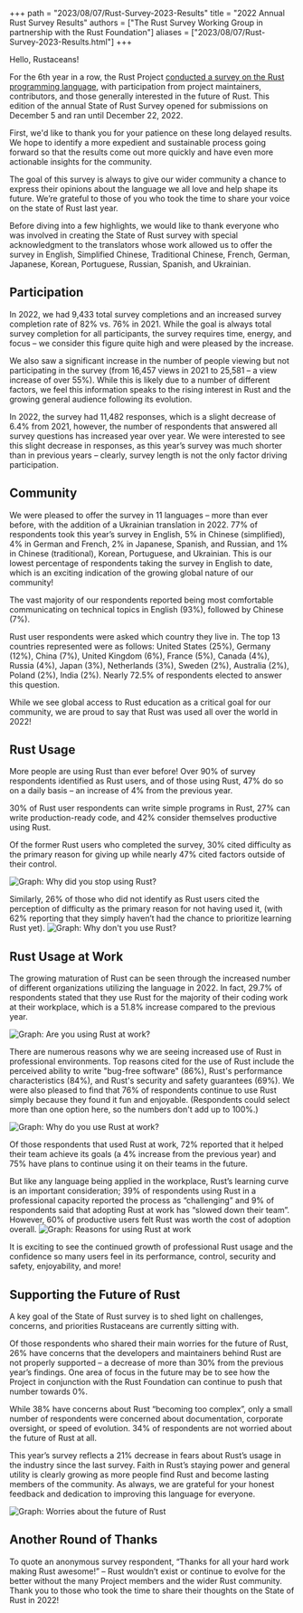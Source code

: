 +++
path = "2023/08/07/Rust-Survey-2023-Results"
title = "2022 Annual Rust Survey Results"
authors = ["The Rust Survey Working Group in partnership with the Rust Foundation"]
aliases = ["2023/08/07/Rust-Survey-2023-Results.html"]
+++

Hello, Rustaceans!

For the 6th year in a row, the Rust Project [conducted a survey on the Rust programming language](https://blog.rust-lang.org/2022/12/05/survey-launch.html), with participation from project maintainers, contributors, and those generally interested in the future of Rust. This edition of the annual State of Rust Survey opened for submissions on December 5 and ran until December 22, 2022. 

First, we'd like to thank you for your patience on these long delayed results. We hope to identify a more expedient and sustainable process going forward so that the results come out more quickly and have even more actionable insights for the community.

The goal of this survey is always to give our wider community a chance to express their opinions about the language we all love and help shape its future. We’re grateful to those of you who took the time to share your voice on the state of Rust last year. 

Before diving into a few highlights, we would like to thank everyone who was involved in creating the State of Rust survey with special acknowledgment to the translators whose work allowed us to offer the survey in English, Simplified Chinese, Traditional Chinese, French, German, Japanese, Korean, Portuguese, Russian, Spanish, and Ukrainian. 

## Participation

In 2022, we had 9,433 total survey completions and an increased survey completion rate of 82% vs. 76% in 2021. While the goal is always total survey completion for all participants, the survey requires time, energy, and focus – we consider this figure quite high and were pleased by the increase. 

We also saw a significant increase in the number of people viewing but not participating in the survey (from 16,457 views in 2021 to 25,581 – a view increase of over 55%). While this is likely due to a number of different factors, we feel this information speaks to the rising interest in Rust and the growing general audience following its evolution. 

In 2022, the survey had 11,482 responses, which is a slight decrease of 6.4% from 2021, however, the number of respondents that answered all survey questions has increased year over year. We were interested to see this slight decrease in responses, as this year’s survey was much shorter than in previous years – clearly, survey length is not the only factor driving participation.

## Community

We were pleased to offer the survey in 11 languages – more than ever before, with the addition of a Ukrainian translation in 2022. 77% of respondents took this year’s survey in English, 5% in Chinese (simplified), 4% in German and French, 2% in Japanese, Spanish, and Russian, and 1% in Chinese (traditional), Korean, Portuguese, and Ukrainian. This is our lowest percentage of respondents taking the survey in English to date, which is an exciting indication of the growing global nature of our community!

The vast majority of our respondents reported being most comfortable communicating on technical topics in English (93%), followed by Chinese (7%). 

Rust user respondents were asked which country they live in. The top 13 countries represented were as follows: United States (25%), Germany (12%), China (7%), United Kingdom (6%), France (5%), Canada (4%), Russia (4%), Japan (3%), Netherlands (3%), Sweden (2%), Australia (2%), Poland (2%), India (2%). Nearly 72.5% of respondents elected to answer this question. 

While we see global access to Rust education as a critical goal for our community, we are proud to say that Rust was used all over the world in 2022!

## Rust Usage

More people are using Rust than ever before! Over 90% of survey respondents identified as Rust users, and of those using Rust, 47% do so on a daily basis – an increase of 4% from the previous year. 

30% of Rust user respondents can write simple programs in Rust, 27% can write production-ready code, and 42% consider themselves productive using Rust. 

Of the former Rust users who completed the survey, 30% cited difficulty as the primary reason for giving up while nearly 47% cited factors outside of their control. 

![Graph: Why did you stop using Rust?](../../../images/2023-08-rust-survey-2022/no-longer-using.png)

Similarly, 26% of those who did not identify as Rust users cited the perception of difficulty as the primary reason for not having used it, (with 62% reporting that they simply haven’t had the chance to prioritize learning Rust yet). 
![Graph: Why don't you use Rust?](../../../images/2023-08-rust-survey-2022/dont-use.png)

## Rust Usage at Work

The growing maturation of Rust can be seen through the increased number of different organizations utilizing the language in 2022. In fact, 29.7% of respondents stated that they use Rust for the majority of their coding work at their workplace, which is a 51.8% increase compared to the previous year.

![Graph: Are you using Rust at work?](../../../images/2023-08-rust-survey-2022/rust-work.png)

There are numerous reasons why we are seeing increased use of Rust in professional environments. Top reasons cited for the use of Rust include the perceived ability to write "bug-free software" (86%), Rust's performance characteristics (84%), and Rust's security and safety guarantees (69%). We were also pleased to find that 76% of respondents continue to use Rust simply because they found it fun and enjoyable. (Respondents could select more than one option here, so the numbers don't add up to 100%.)

![Graph: Why do you use Rust at work?](../../../images/2023-08-rust-survey-2022/why-at-work.png)

Of those respondents that used Rust at work, 72% reported that it helped their team achieve its goals (a 4% increase from the previous year) and 75% have plans to continue using it on their teams in the future. 

But like any language being applied in the workplace, Rust’s learning curve is an important consideration; 39% of respondents using Rust in a professional capacity reported the process as “challenging” and 9% of respondents said that adopting Rust at work has “slowed down their team”. However, 60% of productive users felt Rust was worth the cost of adoption overall. 
![Graph: Reasons for using Rust at work](../../../images/2023-08-rust-survey-2022/experiences.png)

It is exciting to see the continued growth of professional Rust usage and the confidence so many users feel in its performance, control, security and safety, enjoyability, and more!

## Supporting the Future of Rust

A key goal of the State of Rust survey is to shed light on challenges, concerns, and priorities Rustaceans are currently sitting with. 

Of those respondents who shared their main worries for the future of Rust, 26% have concerns that the developers and maintainers behind Rust are not properly supported – a decrease of more than 30% from the previous year’s findings. One area of focus in the future may be to see how the Project in conjunction with the Rust Foundation can continue to push that number towards 0%.

While 38% have concerns about Rust “becoming too complex”, only a small number of respondents were concerned about documentation, corporate oversight, or speed of evolution. 34% of respondents are not worried about the future of Rust at all.

This year’s survey reflects a 21% decrease in fears about Rust’s usage in the industry since the last survey. Faith in Rust’s staying power and general utility is clearly growing as more people find Rust and become lasting members of the community. As always, we are grateful for your honest feedback and dedication to improving this language for everyone. 

![Graph: Worries about the future of Rust](../../../images/2023-08-rust-survey-2022/future.png)

## Another Round of Thanks

To quote an anonymous survey respondent, “Thanks for all your hard work making Rust awesome!” – Rust wouldn’t exist or continue to evolve for the better without the many Project members and the wider Rust community. Thank you to those who took the time to share their thoughts on the State of Rust in 2022! 
